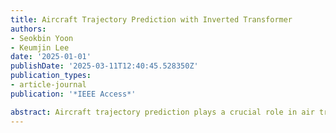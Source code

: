 ```yaml
---
title: Aircraft Trajectory Prediction with Inverted Transformer
authors:
- Seokbin Yoon
- Keumjin Lee
date: '2025-01-01'
publishDate: '2025-03-11T12:40:45.528350Z'
publication_types:
- article-journal
publication: '*IEEE Access*'

abstract: Aircraft trajectory prediction plays a crucial role in air traffic management and significantly enhances operational safety and efficiency. In this work, we propose an aircraft trajectory prediction model that utilizes an Inverted Transformer, which is a state-of-the-art model for time-series prediction. In a vanilla Transformer, temporal tokens containing the multivariate features are embedded for each time step, but in the Inverted Transformer, each series is embedded independently into variate tokens. The Inverted Transformer captures multivariate correlations in a trajectory sequence, resulting in improved prediction accuracy. The proposed model was validated with actual air traffic surveillance data from the terminal airspace of Incheon International Airport, South Korea. The experimental results demonstrate that the prediction accuracy from the proposed model is superior to those of other deep learning-based prediction models.
---
```


